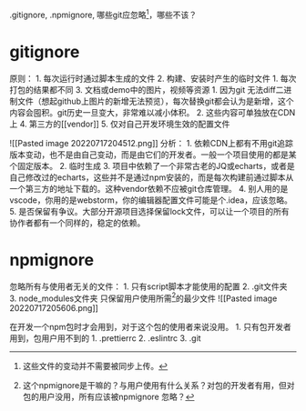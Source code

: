 .gitignore, .npmignore, 哪些git应忽略[^1]，哪些不该？
# gitignore
原则：
	1. 每次运行时通过脚本生成的文件
	2. 构建、安装时产生的临时文件
		1. 每次打包的结果都不同
	3. 文档或demo中的图片，视频等资源
		1. 因为git 无法diff二进制文件（想起github上图片的新增无法预览），每次替换git都会认为是新增，这个内容会囤积。git历史一旦变大，非常难以减小体积。
		2. 这些内容可单独放在CDN上
	4. 第三方的[[vendor]]
	5. 仅对自己开发环境生效的配置文件

![[Pasted image 20220717204512.png]]
分析：
	1. 依赖CDN上都有不用git追踪版本变动，也不是由自己变动，而是由它们的开发者。一般一个项目使用的都是某个固定版本。
	2. 临时生成
	3. 项目中依赖了一个非常古老的JQ或echarts，或者是自己修改过的echarts，这些并不是通过npm安装的，而是每次构建前通过脚本从一个第三方的地址下载的。这种vendor依赖不应被git仓库管理。
	4. 别人用的是vscode，你用的是webstorm，你的编辑器配置文件可能是个.idea，应该忽略。
	5. 是否保留有争议。大部分开源项目选择保留lock文件，可以让一个项目的所有协作者都有一个同样的，稳定的依赖。

# npmignore 
忽略所有与使用者无关的文件：
	1. 只有script脚本才能使用的配置
	2. .git文件夹
	3. node_modules文件夹
只保留用户使用所需[^2]的最少文件
![[Pasted image 20220717205606.png]]

在开发一个npm包时才会用到，对于这个包的使用者来说没用。
	1. 只有包开发者用到，包用户用不到的
		1. .prettierrc
		2. .eslintrc
		3. .git



[^1]: 这些文件的变动并不需要被同步上传。
[^2]: 这个npmignore是干嘛的？与用户使用有什么关系？对包的开发者有用，但对包的用户没用，所有应该被npmignore 忽略？